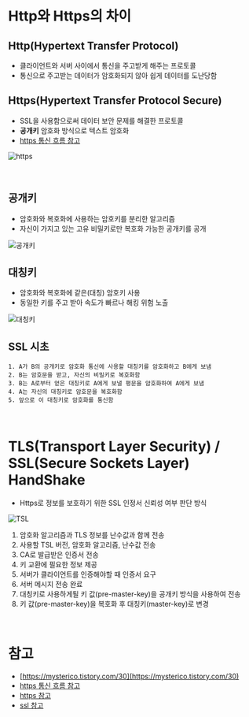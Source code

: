 # Http와 Https의 차이

## Http(Hypertext Transfer Protocol)

- 클라이언트와 서버 사이에서 통신을 주고받게 해주는 프로토콜
- 통신으로 주고받는 데이터가 암호화되지 않아 쉽게 데이터를 도난당함

## Https(Hypertext Transfer Protocol Secure)

- SSL을 사용함으로써 데이터 보안 문제를 해결한 프로토콜
- **공개키** 암호화 방식으로 텍스트 암호화
- [https 통신 흐름 참고](https://jeong-pro.tistory.com/89)


![https](https://img1.daumcdn.net/thumb/R1280x0/?scode=mtistory2&fname=https%3A%2F%2Fblog.kakaocdn.net%2Fdn%2FTIQPl%2Fbtq0kDsepHd%2FUzzv6JatoLtsDsdvXFZmsk%2Fimg.png)

</br>

## 공개키

- 암호화와 복호화에 사용하는 암호키를 분리한 알고리즘
- 자신이 가지고 있는 고유 비밀키로만 복호화 가능한 공개키를 공개

![공개키](https://img1.daumcdn.net/thumb/R1280x0/?scode=mtistory2&fname=https%3A%2F%2Fblog.kakaocdn.net%2Fdn%2FAGD4h%2Fbtq0pypJPGx%2FkkTh7vd6VMgrbRnJAF8KH0%2Fimg.png)

## 대칭키

- 암호화와 복호화에 같은(대칭) 암호키 사용
- 동일한 키를 주고 받아 속도가 빠르나 해킹 위험 노출

![대칭키](https://img1.daumcdn.net/thumb/R1280x0/?scode=mtistory2&fname=https%3A%2F%2Fblog.kakaocdn.net%2Fdn%2FW94Qi%2Fbtq0teEbVJK%2FWKelKm2z3UqPpQOCQ2KKL0%2Fimg.png)

## SSL 시초
```
1. A가 B의 공개키로 암호화 통신에 사용할 대칭키를 암호화하고 B에게 보냄
2. B는 암호문을 받고, 자신의 비밀키로 복호화함
3. B는 A로부터 얻은 대칭키로 A에게 보낼 평문을 암호화하여 A에게 보냄
4. A는 자신의 대칭키로 암호문을 복호화함
5. 앞으로 이 대칭키로 암호화를 통신함
```

</br>

# TLS(Transport Layer Security) / SSL(Secure Sockets Layer) HandShake

- Https로 정보를 보호하기 위한 SSL 인정서 신뢰성 여부 판단 방식

![TSL](https://img1.daumcdn.net/thumb/R1280x0/?scode=mtistory2&fname=https%3A%2F%2Fblog.kakaocdn.net%2Fdn%2FbE36KD%2Fbtq0tfDkLaZ%2FazI7Wlmon3eCzE5dQKNCq0%2Fimg.png)

1. 암호화 알고리즘과 TLS 정보를 난수값과 함께 전송
2. 사용할 TSL 버전, 암호화 알고리즘, 난수값 전송
3. CA로 발급받은 인증서 전송
4. 키 교환에 필요한 정보 제공
5. 서버가 클라이언트를 인증해야할 때 인증서 요구
6. 서버 메시지 전송 완료
7. 대칭키로 사용하게될 키 값(pre-master-key)을 공개키 방식을 사용하여 전송
8. 키 값(pre-master-key)을 복호화 후 대칭키(master-key)로 변경

</br>

# 참고

- [https://mysterico.tistory.com/30](https://mysterico.tistory.com/30)
- [https 통신 흐름 참고](https://firework-ham.tistory.com/4)
- [https 참고](https://brunch.co.kr/@hyoi0303/10)
- [ssl 참고](https://wangin9.tistory.com/entry/%EB%B8%8C%EB%9D%BC%EC%9A%B0%EC%A0%80%EC%97%90-URL-%EC%9E%85%EB%A0%A5-%ED%9B%84-%EC%9D%BC%EC%96%B4%EB%82%98%EB%8A%94-%EC%9D%BC%EB%93%A4-5TLSSSL-Handshake)
